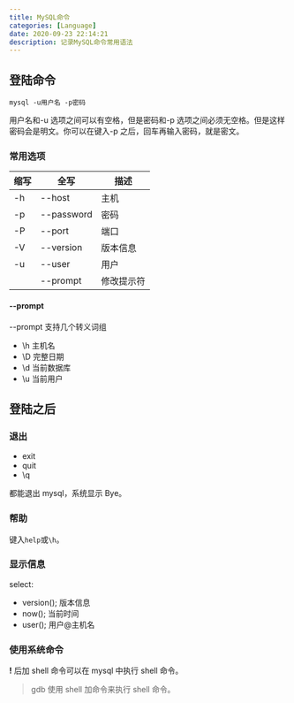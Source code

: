 ```yaml
---
title: MySQL命令
categories: [Language]
date: 2020-09-23 22:14:21
description: 记录MySQL命令常用语法
---
```


## 登陆命令

```
mysql -u用户名 -p密码
```

用户名和-u 选项之间可以有空格，但是密码和-p 选项之间必须无空格。但是这样密码会是明文。你可以在键入-p 之后，回车再输入密码，就是密文。

### 常用选项

| 缩写 | 全写       | 描述       |
| ---- | ---------- | ---------- |
| -h   | --host     | 主机       |
| -p   | --password | 密码       |
| -P   | --port     | 端口       |
| -V   | --version  | 版本信息   |
| -u   | --user     | 用户       |
|      | --prompt   | 修改提示符 |

#### --prompt

--prompt 支持几个转义词组

- \h 主机名
- \D 完整日期
- \d 当前数据库
- \u 当前用户

## 登陆之后

### 退出

- exit
- quit
- \q

都能退出 mysql，系统显示 Bye。

### 帮助

键入`help`或`\h`。

### 显示信息

select:

- version(); 版本信息
- now(); 当前时间
- user(); 用户@主机名

### 使用系统命令

**!** 后加 shell 命令可以在 mysql 中执行 shell 命令。

> gdb 使用 shell 加命令来执行 shell 命令。
